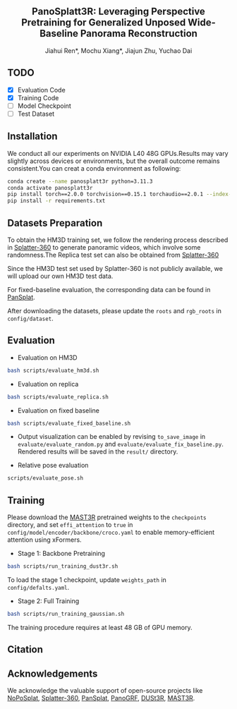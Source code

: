 <h2 align="center"><b>PanoSplatt3R: Leveraging Perspective Pretraining for Generalized Unposed Wide-Baseline Panorama Reconstruction</b></h2>

<p align="center">Jiahui Ren*, Mochu Xiang*, Jiajun Zhu, Yuchao Dai</p>


## TODO

- [x] Evaluation Code
- [x] Training Code
- [ ] Model Checkpoint
- [ ] Test Dataset

## Installation

We conduct all our experiments on NVIDIA L40 48G GPUs.Results may vary slightly across devices or environments, but the overall outcome remains consistent.You can creat a conda environment as following:

```bash
conda create --name panosplatt3r python=3.11.3
conda activate panosplatt3r
pip install torch==2.0.0 torchvision==0.15.1 torchaudio==2.0.1 --index-url https://download.pytorch.org/whl/cu118
pip install -r requirements.txt
```

## Datasets Preparation

To obtain the HM3D training set, we follow the rendering process described in [Splatter-360](https://github.com/thucz/splatter360/blob/main/preprocess/README.md) to generate panoramic videos, which involve some randomness.The Replica test set can also be obtained from [Splatter-360](https://github.com/thucz/splatter360)

Since the HM3D test set used by Splatter-360 is not publicly available, we will upload our own HM3D test data.

For fixed-baseline evaluation, the corresponding data can be found in [PanSplat](https://github.com/chengzhag/PanSplat/tree/main).

After downloading the datasets, please update the `roots` and `rgb_roots` in `config/dataset`.

## Evaluation

<!-- download weight -->

- Evaluation on HM3D

```bash
bash scripts/evaluate_hm3d.sh
```

- Evaluation on replica
```bash
bash scripts/evaluate_replica.sh
```

- Evaluation on fixed baseline
```bash
bash scripts/evaluate_fixed_baseline.sh
```

- Output visualization can be enabled by revising `to_save_image` in `evaluate/evaluate_random.py` and `evaluate/evaluate_fix_baseline.py`. Rendered results will be saved in the `result/` directory.

- Relative pose evaluation
```bash
scripts/evaluate_pose.sh
```

## Training

Please download the [MAST3R](https://github.com/naver/mast3r) pretrained weights to the `checkpoints` directory, and set `effi_attention` to `true` in `config/model/encoder/backbone/croco.yaml` to enable memory-efficient attention using xFormers.

- Stage 1: Backbone Pretraining

```bash 
bash scripts/run_training_dust3r.sh
```

To load the stage 1 checkpoint, update `weights_path` in `config/defalts.yaml`.

- Stage 2: Full Training

```bash 
bash scripts/run_training_gaussian.sh
```

The training procedure requires at least 48 GB of GPU memory.

## Citation

## Acknowledgements

We acknowledge the valuable support of open-source projects like [NoPoSplat](https://github.com/cvg/NoPoSplat), [Splatter-360](https://github.com/thucz/splatter360), [PanSplat](https://github.com/chengzhag/PanSplat), [PanoGRF](https://github.com/thucz/PanoGRF), [DUSt3R](https://github.com/naver/dust3r), [MAST3R](https://github.com/naver/mast3r).